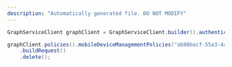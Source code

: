 ```yaml
---
description: "Automatically generated file. DO NOT MODIFY"
---
```

<!-- markdownlint-disable MD041 -->

```java
GraphServiceClient graphClient = GraphServiceClient.builder().authenticationProvider( authProvider ).buildClient();

graphClient.policies().mobileDeviceManagementPolicies("ab90bacf-55a3-4a3e-839a-aa4b74e4f020")
    .buildRequest()
    .delete();
```
